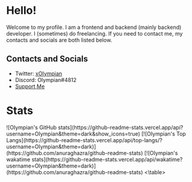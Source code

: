 # Hello!
Welcome to my profile. I am a frontend and backend (mainly backend) developer. I (sometimes) do freelancing. If you need to contact me, my contacts and socials are both listed below.  
 
## Contacts and Socials
- Twitter: [xOIympian](https://twitter.com/xOIympian)  
- Discord: Olympian#4812  
- [Support Me](https://zink.tips/Olympian)  

# Stats
<table align="center">
 ![OIympian's GitHub stats](https://github-readme-stats.vercel.app/api?username=OIympian&theme=dark&show_icons=true)
 [![OIympian's Top Langs](https://github-readme-stats.vercel.app/api/top-langs/?username=OIympian&theme=dark)](https://github.com/anuraghazra/github-readme-stats)
 [![OIympian's wakatime stats](https://github-readme-stats.vercel.app/api/wakatime?username=Olympian&theme=dark)](https://github.com/anuraghazra/github-readme-stats)
<\table>

